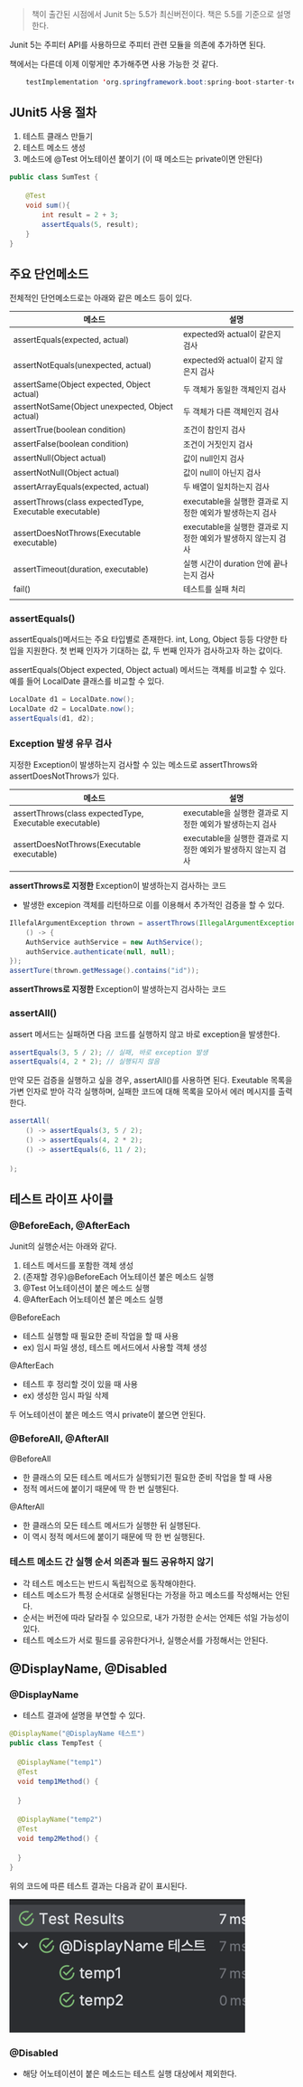 > 책이 출간된 시점에서 Junit 5는 5.5가 최신버전이다. 책은 5.5를 기준으로 설명한다.
>

Junit 5는 주피터 API를 사용하므로 주피터 관련 모듈을 의존에 추가하면 된다.

책에서는 다른데 이제 이렇게만 추가해주면 사용 가능한 것 같다.

```java
    testImplementation 'org.springframework.boot:spring-boot-starter-test'

```

## JUnit5 사용 절차

1. 테스트 클래스 만들기
2. 테스트 메소드 생성
3. 메소드에 @Test 어노테이션 붙이기 (이 때 메소드는 private이면 안된다)

```java
public class SumTest {

	@Test
	void sum(){
		int result = 2 + 3;
		assertEquals(5, result);
	}
}
```

## 주요 단언메소드

전체적인 단언메소드로는 아래와 같은 메소드 등이 있다.

| 메소드 | 설명 |
| --- | --- |
| assertEquals(expected, actual) | expected와 actual이 같은지 검사  |
| assertNotEquals(unexpected, actual)  | expected와 actual이 같지 않은지 검사 |
| assertSame(Object expected, Object actual) | 두 객체가 동일한 객체인지 검사 |
| assertNotSame(Object unexpected, Object actual) | 두 객체가 다른 객체인지 검사 |
|  assertTrue(boolean condition) | 조건이 참인지 검사 |
| assertFalse(boolean condition) | 조건이 거짓인지 검사 |
| assertNull(Object actual) | 값이 null인지 검사 |
| assertNotNull(Object actual) | 값이 null이 아닌지 검사 |
| assertArrayEquals(expected, actual) | 두 배열이 일치하는지 검사 |
| assertThrows(class<T> expectedType, Executable executable) | executable을 실행한 결과로 지정한 예외가 발생하는지 검사 |
| assertDoesNotThrows(Executable executable) | executable을 실행한 결과로 지정한 예외가 발생하지 않는지 검사 |
| assertTimeout(duration, executable) |  실행 시간이 duration 안에 끝나는지 검사 |
|  fail()  | 테스트를 실패 처리    |
|  |  |

### assertEquals()

assertEquals()메서드는 주요 타입별로 존재한다. int, Long, Object 등등 다양한 타입을 지원한다. 첫 번째 인자가 기대하는 값, 두 번째 인자가 검사하고자 하는 값이다.

assertEquals(Object expected, Object actual) 메서드는 객체를 비교할 수 있다. 예를 들어 LocalDate 클래스를 비교할 수 있다.

```java
LocalDate d1 = LocalDate.now();
LocalDate d2 = LocalDate.now();
assertEquals(d1, d2);
```

### Exception 발생 유무 검사

지정한 Exception이 발생하는지 검사할 수 있는 메소드로 assertThrows와 assertDoesNotThrows가 있다.

| 메소드 | 설명 |
| --- | --- |
| assertThrows(class<T> expectedType, Executable executable) | executable을 실행한 결과로 지정한 예외가 발생하는지 검사 |
| assertDoesNotThrows(Executable executable) | executable을 실행한 결과로 지정한 예외가 발생하지 않는지 검사 |
|  |  |

**assertThrows로 지정한** Exception이 발생하는지 검사하는 코드

- 발생한 excepion 객체를 리턴하므로 이를 이용해서 추가적인 검증을 할 수 있다.

```java
IllefalArgumentException thrown = assertThrows(IllegalArgumentException.class, 
	() -> {
    AuthService authService = new AuthService();
    authService.authenticate(null, null);
});
assertTure(thrown.getMessage().contains("id"));
```

**assertThrows로 지정한** Exception이 발생하는지 검사하는 코드

### assertAll()

assert 메서드는 실패하면 다음 코드를 실행하지 않고 바로 exception을 발생한다.

```java
assertEquals(3, 5 / 2); // 실패, 바로 exception 발생
assertEquals(4, 2 * 2); // 실행되지 않음 
```

만약 모든 검증을 실행하고 싶을 경우, assertAll()를 사용하면 된다. Exeutable 목록을 가변 인자로 받아 각각 실행하며, 실패한 코드에 대해 목록을 모아서 에러 메시지를 출력한다.

```java
assertAll(
	() -> assertEquals(3, 5 / 2);
	() -> assertEquals(4, 2 * 2);
	() -> assertEquals(6, 11 / 2);

);
```

## 테스트 라이프 사이클

### @BeforeEach, @AfterEach

Junit의 실행순서는 아래와 같다.

1. 테스트 메서드를 포함한 객체 생성
2. (존재할 경우)@BeforeEach 어노테이션 붙은 메소드 실행
3. @Test 어노테이션이 붙은 메소드 실행
4. @AfterEach 어노테이션 붙은 메소드 실행

@BeforeEach

- 테스트 실행할 때 필요한 준비 작업을 할 때 사용
- ex) 임시 파일 생성, 테스트 메서드에서 사용할 객체 생성

@AfterEach

- 테스트 후 정리할 것이 있을 때 사용
- ex) 생성한 임시 파일 삭제

두 어노테이션이 붙은 메소드 역시 private이 붙으면 안된다.

### @BeforeAll, @AfterAll

@BeforeAll

- 한 클래스의 모든 테스트 메서드가 실행되기전  필요한 준비 작업을 할 때 사용
- 정적 메서드에 붙이기 때문에 딱 한 번 실행된다.

@AfterAll

- 한 클래스의 모든 테스트 메서드가 실행한 뒤 실행된다.
- 이 역시 정적 메서드에 붙이기 때문에 딱 한 번 실행된다.

### 테스트 메소드 간 실행 순서 의존과 필드 공유하지 않기

- 각 테스트 메소드는 반드시 독립적으로 동작해야한다.
- 테스트 메소드가 특정 순서대로 실행된다는 가정을 하고 메소드를 작성해서는 안된다.
- 순서는 버전에 따라 달라질 수 있으므로, 내가 가정한 순서는 언제든 섞일 가능성이 있다.
- 테스트 메소드가 서로 필드를 공유한다거나, 실행순서를 가정해서는 안된다.

## @DisplayName, @Disabled

### @DisplayName

- 테스트 결과에 설명을 부연할 수 있다.

```java
@DisplayName("@DisplayName 테스트")
public class TempTest {

  @DisplayName("temp1")
  @Test
  void temp1Method() {

  }

  @DisplayName("temp2")
  @Test
  void temp2Method() {

  }
}
```

위의 코드에 따른 테스트 결과는 다음과 같이 표시된다.

<img src="img/displayname.png" >

### @Disabled

- 해당 어노테이션이 붙은 메소드는 테스트 실행 대상에서 제외한다.